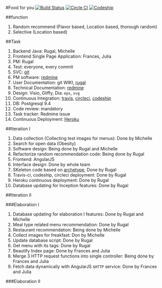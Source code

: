 #Food for you
[![Build Status](https://travis-ci.org/food-for-you/webservice.svg?branch=master)](https://travis-ci.org/food-for-you/webservice)   [![Circle CI](https://circleci.com/gh/food-for-you/webservice.svg?style=svg)](https://circleci.com/gh/food-for-you/webservice)    [![Codeship](https://codeship.com/projects/09d35e50-55ef-0133-b5ff-0ebfbd542ed0/status?branch=master)](https://codeship.com/projects/109179)  

##function
1. Random recommend (Flavor based, Location based, thorough random)
2. Selective (Location based)


##Task
1. Backend Java: Rugal, Michelle
2. Frontend Single Page Application: Frances, Julia
3. PM: Rugal
4. Test: everyone, every commit
5. SVC: [git](github.com)
6. PM software: [redmine](https://redmine.cs.uwindsor.ca)
7. User Documentation: git WIKI, [rugal](rugal.ga)
8. Technical Documentation: [redmine](https://redmine.cs.uwindsor.ca)
8. Design: Visio, Gliffy, Dia: `eps`, `svg`
8. Continuous Integration: [travis](https://travis-ci.org/), [circleci](https://circleci.com/), [codeship](https://codeship.com)
9. DB: Postgresql 9.4
10. Code review: mandatory
11. Task tracker: Redmine issue
12. Continuous Deployment: [Heroku](https://heroku.com)


##Iteration I
1. Data collection (Collecting test images for menus): Done by Michelle
2. Search for open data (Obesity)
3. Software design: Being done by Rugal and Michelle
3. Refactorize random recommendation code: Being done by Rugal
4. Frontend: AngularJS
6. Interface design: Done by whole team
7. SKeleton code based on [archetype](http://search.maven.org/#artifactdetails%7Cml.rugal.archetype%7Cspringmvc-spring-hibernate%7C0.6%7Cmaven-archetype), Done by Rugal
8. Travis-ci, codeship, circleci deployment: Done by Rugal
9. Heroku continuous deployment: Done by Rugal
10. Database updating for Inception features: Done by Rugal


##Iteration II

###Elaboration I
1. Database updating for elaboration I features: Done by Rugal and Michelle
2. Meal type related menu recommendation: Done by Rugal
3. Restaurant recommendation: Being done by Michelle
4. Collect images for freakfast: Don by Michelle
5. Update database script: Done by Rugal
6. Get menu with its tags: Done by Rugal
7. Beautify Index page: Done by Frances and Julia
8. Merge 3 HTTP request functions into single controller: Being done by Frances and Julia
9. Fetch data dynamically with AngularJS `$HTTP` service: Done by Frances and Julia


###Elaboration II
